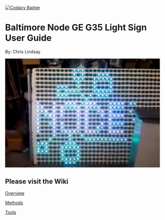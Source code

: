 [![Codacy Badge](https://api.codacy.com/project/badge/Grade/39658cf2add144268a92a029f39b89cc)](https://www.codacy.com/app/clindsa1/mega-nodesign?utm_source=github.com&amp;utm_medium=referral&amp;utm_content=baltimorenode/mega-nodesign&amp;utm_campaign=Badge_Grade)

# Baltimore Node GE G35 Light Sign User Guide
By: Chris Lindsay

![Node Sign](https://github.com/baltimorenode/mega-nodesign/blob/master/Docs/Sign_Logo.jpg)

## Please visit the Wiki


[Overview](https://github.com/baltimorenode/mega-nodesign/wiki/System-Overview)  
  
[Methods](https://github.com/baltimorenode/mega-nodesign/wiki/User-Methods)  
  
[Tools](https://github.com/baltimorenode/mega-nodesign/wiki/Tools)  
